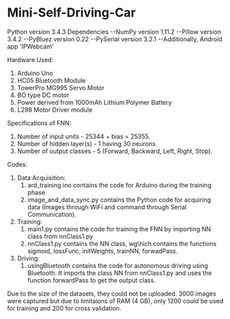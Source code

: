 # Mini-Self-Driving-Car
Python version 3.4.3
Dependencies
--NumPy version 1.11.2
--Pillow version 3.4.2
--PyBluez version 0.22
--PySerial version 3.2.1
--Additionally, Android app 'IPWebcam'

Hardware Used:

  1. Arduino Uno
  2. HC05 Bluetooth Module
  3. TowerPro MG995 Servo Motor
  4. BO type DC motor
  5. Power derived from 1000mAh Lithium Polymer Battery
  6. L298 Motor Driver module

Specifications of FNN:

1. Number of input units - 25344 + bias = 25355.
2. Number of hidden layer(s) - 1 having 30 neurons.
3. Number of output classes - 5 (Forward, Backward, Left, Right, Stop).

Codes:

1. Data Acquisition:
	1. ard_training.ino contains the code for Arduino during the training phase
	2. image_and_data_sync.py contains the Python code for acquiring data (Images through WiFi and command through Serial Communication).
2. Training:
	1. main1.py contains the code for training the FNN by importing NN class from nnClass1.py
	2. nnClass1.py contains the NN class, wg\hich contains the functions sigmoid, lossFunc, initWeights, trainNN, forwadPass.
3. Driving:
	1. usingBluetooth contains the code for autonomous driving using Bluetooth. It imports the class NN from nnClass1.py and uses the 				 function forwardPass to get the output class.

Due to the size of the datasets, they could not be uploaded. 3000 images were captured but due to limitaions of RAM (4 GB), only 1200 could be used for training and 200 for cross validation.
